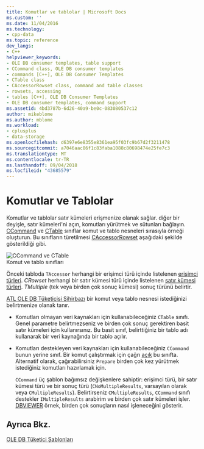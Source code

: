 ```yaml
---
title: Komutlar ve tablolar | Microsoft Docs
ms.custom: ''
ms.date: 11/04/2016
ms.technology:
- cpp-data
ms.topic: reference
dev_langs:
- C++
helpviewer_keywords:
- OLE DB consumer templates, table support
- CCommand class, OLE DB consumer templates
- commands [C++], OLE DB Consumer Templates
- CTable class
- CAccessorRowset class, command and table classes
- rowsets, accessing
- tables [C++], OLE DB Consumer Templates
- OLE DB consumer templates, command support
ms.assetid: 4bd3787b-6d26-40a9-be0c-083080537c12
author: mikeblome
ms.author: mblome
ms.workload:
- cplusplus
- data-storage
ms.openlocfilehash: d6397e6e8355e8361ea95f03fc9b67d2f3211478
ms.sourcegitcommit: a7046aac86f1c83faba1088c80698474e25fe7c3
ms.translationtype: MT
ms.contentlocale: tr-TR
ms.lasthandoff: 09/04/2018
ms.locfileid: "43685579"
---
```

# <a name="commands-and-tables"></a>Komutlar ve Tablolar
Komutlar ve tablolar satır kümeleri erişmenize olanak sağlar. diğer bir deyişle, satır kümeleri'ni açın, komutları yürütmek ve sütunları bağlayın. [CCommand](../../data/oledb/ccommand-class.md) ve [CTable](../../data/oledb/ctable-class.md) sınıflar komut ve tablo nesneleri sırasıyla örneği oluşturun. Bu sınıfların türetilmesi [CAccessorRowset](../../data/oledb/caccessorrowset-class.md) aşağıdaki şekilde gösterildiği gibi.  
  
 ![CCommand ve CTable](../../data/oledb/media/vccommandstables.gif "vccommandstables")  
Komut ve tablo sınıfları  
  
 Önceki tabloda `TAccessor` herhangi bir erişimci türü içinde listelenen [erişimci türleri](../../data/oledb/accessors-and-rowsets.md). *CRowset* herhangi bir satır kümesi türü içinde listelenen [satır kümesi türleri](../../data/oledb/accessors-and-rowsets.md). *TMultiple* (tek veya birden çok sonuç kümesi) sonuç türünü belirtir.  
  
 [ATL OLE DB Tüketicisi Sihirbazı](../../atl/reference/atl-ole-db-consumer-wizard.md) bir komut veya tablo nesnesi istediğinizi belirtmenize olanak tanır.  
  
-   Komutları olmayan veri kaynakları için kullanabileceğiniz `CTable` sınıfı. Genel parametre belirtmezseniz ve birden çok sonuç gerektiren basit satır kümeleri için kullanırsınız. Bu basit sınıf, belirttiğiniz bir tablo adı kullanarak bir veri kaynağında bir tablo açılır.  
  
-   Komutları destekleyen veri kaynakları için kullanabileceğiniz `CCommand` bunun yerine sınıf. Bir komut çalıştırmak için çağrı [açık](../../data/oledb/ccommand-open.md) bu sınıfta. Alternatif olarak, çağırabilirsiniz `Prepare` birden çok kez yürütmek istediğiniz komutları hazırlamak için.  
  
     `CCommand` üç şablon bağımsız değişkenlere sahiptir: erişimci türü, bir satır kümesi türü ve bir sonuç türü (`CNoMultipleResults`, varsayılan olarak veya `CMultipleResults`). Belirtirseniz `CMultipleResults`, `CCommand` sınıfı destekler `IMultipleResults` arabirim ve birden çok satır kümeleri işler. [DBVIEWER](https://github.com/Microsoft/VCSamples) örnek, birden çok sonuçların nasıl işleneceğini gösterir.  
  
## <a name="see-also"></a>Ayrıca Bkz.  
 [OLE DB Tüketici Şablonları](../../data/oledb/ole-db-consumer-templates-cpp.md)